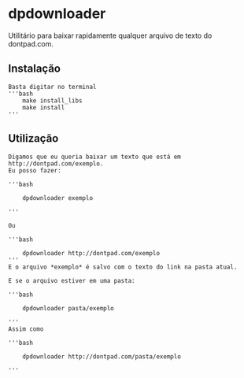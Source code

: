 # dpdownloader
Utilitário para baixar rapidamente qualquer arquivo de texto do dontpad.com.

## Instalação
	Basta digitar no terminal
	'''bash
		make install_libs
		make install
	'''
## Utilização
	Digamos que eu queria baixar um texto que está em http://dontpad.com/exemplo.
	Eu posso fazer:
	
	'''bash

		dpdownloader exemplo
	
	'''
	
	Ou
	
	'''bash

		dpdownloader http://dontpad.com/exemplo
	'''
	E o arquivo *exemplo* é salvo com o texto do link na pasta atual.

	E se o arquivo estiver em uma pasta:
	
	'''bash

		dpdownloader pasta/exemplo
	
	'''
	Assim como
	
	'''bash

		dpdownloader http://dontpad.com/pasta/exemplo
	
	'''

